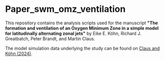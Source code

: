 # Paper_swm_omz_ventilation

This repository contains the analysis scripts used for the manuscript 
**"The formation and ventilation of an Oxygen Minimum Zone in a simple model for latitudinally alternating zonal jets"**
by Eike E. Köhn, Richard J. Greatbatch, Peter Brandt, and Martin Claus.

The model simulation data underlying the study can be found on [Claus and Köhn (2024)](https://hdl.handle.net/20.500.12085/dd331654-413c-4157-8796-6edf4c4be207).